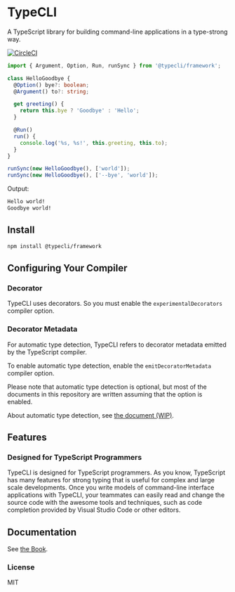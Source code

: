 # TypeCLI

A TypeScript library for building command-line applications in a type-strong way.

[![CircleCI](https://circleci.com/gh/typecli/framework.svg?style=shield)](https://circleci.com/gh/typecli/framework)


```ts
import { Argument, Option, Run, runSync } from '@typecli/framework';

class HelloGoodbye {
  @Option() bye?: boolean;
  @Argument() to?: string;

  get greeting() {
    return this.bye ? 'Goodbye' : 'Hello';
  }

  @Run()
  run() {
    console.log('%s, %s!', this.greeting, this.to);
  }
}

runSync(new HelloGoodbye(), ['world']);
runSync(new HelloGoodbye(), ['--bye', 'world']);
```

Output:

```sh
Hello world!
Goodbye world!
```

## Install

```sh
npm install @typecli/framework
```

## Configuring Your Compiler

### Decorator

TypeCLI uses decorators. So you must enable the `experimentalDecorators` compiler option.

### Decorator Metadata

For automatic type detection, TypeCLI refers to decorator metadata emitted by the TypeScript compiler. 

To enable automatic type detection, enable the `emitDecoratorMetadata` compiler option.

Please note that automatic type detection is optional, but most of the documents in this repository are written assuming that the option is enabled.

About automatic type detection, see [the document (WIP)](./docs/book/automatic_type_detection.md).

## Features

### Designed for TypeScript Programmers

TypeCLI is designed for TypeScript programmers. As you know, TypeScript has many features for strong typing that is useful for complex and large scale developments. Once you write models of command-line interface applications with TypeCLI, your teammates can easily read and change the source code with the awesome tools and techniques, such as code completion provided by Visual Studio Code or other editors.

## Documentation

See [the Book](./docs/book/index.md).

### License

MIT